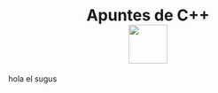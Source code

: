 <h1 align="center">Apuntes de C++<br><img src="https://media.tenor.com/8CRuK01WKcMAAAAi/pokemon-pikachu.gif" width="70"></h1>
hola el sugus
